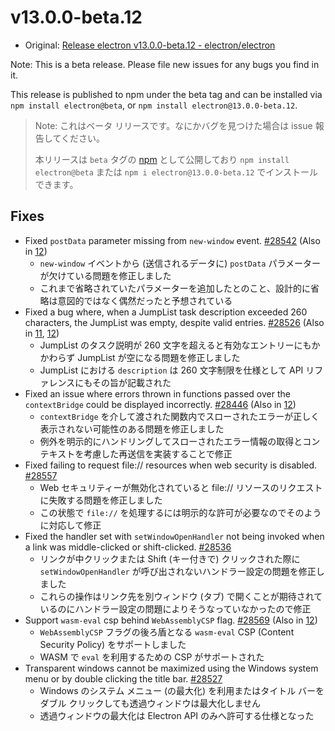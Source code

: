 # v13.0.0-beta.12

- Original: [Release electron v13.0.0-beta.12 - electron/electron](https://github.com/electron/electron/releases/tag/v13.0.0-beta.12)

Note: This is a beta release. Please file new issues for any bugs you find in it.

This release is published to npm under the beta tag and can be installed via `npm install electron@beta`, or `npm install electron@13.0.0-beta.12`.

> Note: これはベータ リリースです。なにかバグを見つけた場合は issue 報告してください。
>
> 本リリースは `beta` タグの [npm](https://www.npmjs.com/package/electron) として公開しており `npm install electron@beta` または `npm i electron@13.0.0-beta.12` でインストールできます。

## Fixes

- Fixed `postData` parameter missing from `new-window` event. [#28542](https://github.com/electron/electron/pull/28542) (Also in [12](https://github.com/electron/electron/pull/28543))
  - `new-window` イベントから (送信されるデータに) `postData` パラメーターが欠けている問題を修正しました
  - これまで省略されていたパラメーターを追加したとのこと、設計的に省略は意図的ではなく偶然だったと予想されている
- Fixed a bug where, when a JumpList task description exceeded 260 characters, the JumpList was empty, despite valid entries. [#28526](https://github.com/electron/electron/pull/28526) (Also in [11](https://github.com/electron/electron/pull/28524), [12](https://github.com/electron/electron/pull/28525))
  - JumpList のタスク説明が 260 文字を超えると有効なエントリーにもかかわらず JumpList が空になる問題を修正しました
  - JumpList における `description` は 260 文字制限を仕様として API リファレンスにもその旨が記載された
- Fixed an issue where errors thrown in functions passed over the `contextBridge` could be displayed incorrectly. [#28446](https://github.com/electron/electron/pull/28446) (Also in [12](https://github.com/electron/electron/pull/28447))
  - `contextBridge` を介して渡された関数内でスローされたエラーが正しく表示されない可能性のある問題を修正しました
  - 例外を明示的にハンドリングしてスローされたエラー情報の取得とコンテキストを考慮した再送信を実装することで修正
- Fixed failing to request file:// resources when web security is disabled. [#28557](https://github.com/electron/electron/pull/28557)
  - Web セキュリティーが無効化されていると file:// リソースのリクエストに失敗する問題を修正しました
  - この状態で `file://` を処理するには明示的な許可が必要なのでそのように対応して修正
- Fixed the handler set with `setWindowOpenHandler` not being invoked when a link was middle-clicked or shift-clicked. [#28536](https://github.com/electron/electron/pull/28536)
  - リンクが中クリックまたは Shift (キー付きで) クリックされた際に `setWindowOpenHandler` が呼び出されないハンドラー設定の問題を修正しました
  - これらの操作はリンク先を別ウィンドウ (タブ) で開くことが期待されているのにハンドラー設定の問題によりそうなっていなかったので修正
- Support `wasm-eval` csp behind `WebAssemblyCSP` flag. [#28569](https://github.com/electron/electron/pull/28569) (Also in [12](https://github.com/electron/electron/pull/28575))
  - `WebAssemblyCSP` フラグの後ろ盾となる `wasm-eval` CSP (Content Security Policy) をサポートしました
  - WASM で `eval` を利用するための CSP がサポートされた
- Transparent windows cannot be maximized using the Windows system menu or by double clicking the title bar. [#28527](https://github.com/electron/electron/pull/28527)
  - Windows のシステム メニュー (の最大化) を利用またはタイトル バーをダブル クリックしても透過ウィンドウは最大化しません
  - 透過ウィンドウの最大化は Electron API のみへ許可する仕様となった
